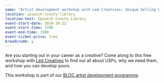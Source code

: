```yaml
---
name: "Artist development workshop with Led Creatives: Unique Selling Points: What is the point?"
location: ipswich-county-library
location-text: Ipswich County Library
event-start-date: 2019-10-22
event-start-time: 1700
event-end-time: 1900
event-ticket-price: free
breadcrumb: y
---
```


Are you starting out in your career as a creative? Come along to this free workshop with [Led Creatives](https://www.ledcreatives.com/) to find out all about USPs, why we need them, and how you can develop yours.

This workshop is part of our [BLOC artist development programme](/bloc/artists/).
